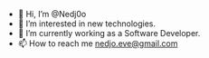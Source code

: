 - 👋 Hi, I’m @Nedj0o
- 👀 I’m interested in new technologies.
- 🌱 I’m currently working as a Software Developer.
- 📫 How to reach me nedjo.eve@gmail.com

<!---
Nedj0o/Nedj0o is a ✨ special ✨ repository because its `README.md` (this file) appears on your GitHub profile.
You can click the Preview link to take a look at your changes.
--->
